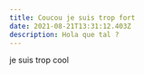 ```yaml
---
title: Coucou je suis trop fort
date: 2021-08-21T13:31:12.403Z
description: Hola que tal ?
---
```

je suis trop cool